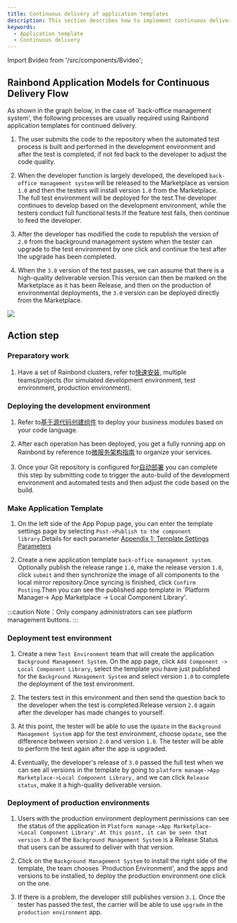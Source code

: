 ```yaml
---
title: Continuous delivery of application templates
description: This section describes how to implement continuous delivery of application templates on Rainbond
keywords:
  - Application template
  - Continuous delivery
---
```


Import Bvideo from '/src/components/Bvideo';

<Bvideo src="//player.bilibili.com/player.html?aid=436800242&bvid=BV1uj411N7Vy&cid=1005311597&page=3" />

## Rainbond Application Models for Continuous Delivery Flow

As shown in the graph below, in the case of \`back-office management system', the following processes are usually required using Rainbond application templates for continued delivery.

1. The user submits the code to the repository when the automated test process is built and performed in the development environment and after the test is completed, if not fed back to the developer to adjust the code quality.

2. When the developer function is largely developed, the developed `back-office management system` will be released to the Marketplace as version `1.0` and then the testers will install version `1.0` from the Marketplace. The full test environment will be deployed for the test.The developer continues to develop based on the development environment, while the testers conduct full functional tests.If the feature test fails, then continue to feed the developer.

3. After the developer has modified the code to republish the version of `2.0` from the background management system when the tester can upgrade to the test environment by one click and continue the test after the upgrade has been completed.

4. When the `3.0` version of the test passes, we can assume that there is a high-quality deliverable version.This version can then be marked on the Marketplace as it has been Release, and then on the production of environmental deployments, the `3.0` version can be deployed directly from the Marketplace.

<!-- ![ram-delivery](https://grstatic.oss-cn-shanghai.aliyuncs.com/docs/5.10/delivery/ram-delivery.jpg) -->

![](https://static.goodrain.com/docs/5.11/delivery/continuous/source-code/template-delivery.png)

## Action step

### Preparatory work

1. Have a set of Rainbond clusters, refer to[快速安装](/docs/quick-start/quick-install), multiple teams/projects (for simulated development environment, test environment, production environment).

### Deploying the development environment

1. Refer to[基于源代码创建组件](/docs/use-manual/component-create/language-support) to deploy your business modules based on your code language.

2. After each operation has been deployed, you get a fully running app on Rainbond by reference to[微服务架构指南](/docs/microservice/overview) to organize your services.

3. Once your Git repository is configured for[自动部署](/docs/devops/continuous-employ/gitops) you can complete this step by submitting code to trigger the auto-build of the development environment and automated tests and then adjust the code based on the build.

### Make Application Template

1. On the left side of the App Popup page, you can enter the template settings page by selecting `Post->Publish to the component library`.Details for each parameter [Appendix 1: Template Settings Parameters](/docs/delivery/app-model-parameters)

2. Create a new application template `back-office management system`. Optionally publish the release range `1.0`, make the release version `1.0`, click `submit` and then synchronize the image of all components to the local mirror repository.Once syncing is finished, click `Confirm Posting`.Then you can see the published app template in \`Platform Manager-> App Marketplace -> Local Component Library'.

:::caution
Note：Only company administrators can see platform management buttons.
:::

###

### Deployment test environment

1. Create a new `Test Environment` team that will create the application `Background Management System`. On the app page, click `Add Component -> Local Component Library`, select the template you have just published for the `Background Management System` and select version `1.0` to complete the deployment of the test environment.

2. The testers test in this environment and then send the question back to the developer when the test is completed.Release version `2.0` again after the developer has made changes to yourself.

3. At this point, the tester will be able to use the `Update` in the `Background Management System` app for the test environment, choose `Update`, see the difference between version `2.0` and version `1.0`. The tester will be able to perform the test again after the app is upgraded.

4. Eventually, the developer's release of `3.0` passed the full test when we can see all versions in the template by going to `platform manage->App Marketplace->Local Component Library,` and we can click `Release status`, make it a high-quality deliverable version.

### Deployment of production environments

1. Users with the production environment deployment permissions can see the status of the application in `Platform manage->App Marketplace->Local Component Library'.At this point, it can be seen that version 3.0` of the `Background Management System` is a Release Status that users can be assured to deliver with that version.

2. Click on the `Background Management System` to install the right side of the template, the team chooses \`Production Environment', and the apps and versions to be installed, to deploy the production environment one click on the one.

3. If there is a problem, the developer still publishes version `3.1`. Once the tester has passed the test, the carrier will be able to use `upgrade` in the `production environment` app.
